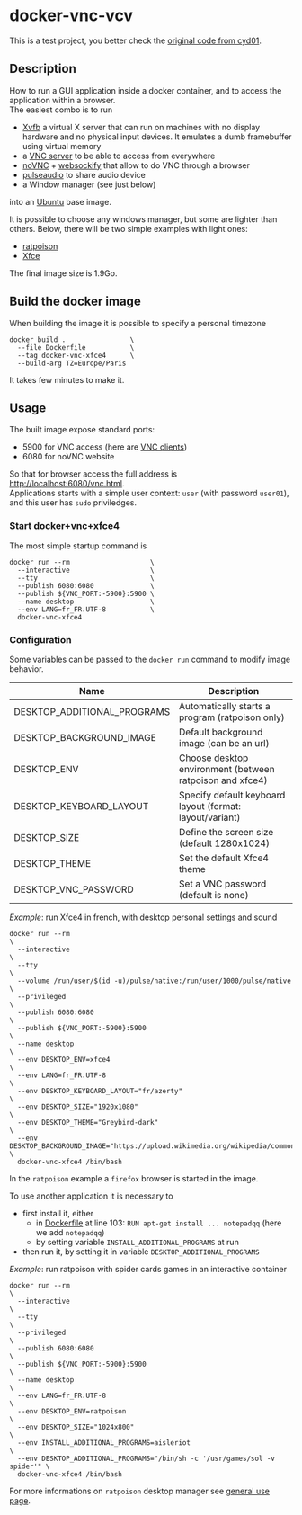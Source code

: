 # docker-vnc-vcv

This is a test project, you better check the [original code from cyd01](https://github.com/cyd01/docker-vnc-xfce4).

## Description

How to run a GUI application inside a docker container, and to access the application within a browser.  
The easiest combo is to run 
- [Xvfb](https://www.x.org/releases/X11R7.6/doc/man/man1/Xvfb.1.xhtml) a virtual X server that can run on machines with no display hardware and no physical input devices. It emulates a dumb framebuffer using virtual memory
- a [VNC server](https://github.com/LibVNC/x11vnc) to be able to access from everywhere
- [noVNC](https://github.com/novnc/noVNC) + [websockify](https://github.com/novnc/websockify) that allow to do VNC through a browser
- [pulseaudio](https://www.freedesktop.org/wiki/Software/PulseAudio/) to share audio device
- a Window manager (see just below)

into an [Ubuntu](https://ubuntu.com/) base image.

It is possible to choose any windows manager, but some are lighter than others. Below, there will be two simple examples with light ones:
- [ratpoison](http://www.nongnu.org/ratpoison/)
- [Xfce](https://www.xfce.org/)

The final image size is 1.9Go.

## Build the docker image

When building the image it is possible to specify a personal timezone

    docker build .                \
      --file Dockerfile           \
      --tag docker-vnc-xfce4      \
      --build-arg TZ=Europe/Paris

It takes few minutes to make it.

## Usage

The built image expose standard ports:
- 5900 for VNC access (here are [VNC clients](https://www.realvnc.com/en/connect/download/viewer/))
- 6080 for noVNC website

So that for browser access the full address is [http://localhost:6080/vnc.html](http://localhost:6080/vnc.html).  
Applications starts with a simple user context: `user` (with password `user01`), and this user has `sudo` priviledges.  

### Start docker+vnc+xfce4

The most simple startup command is

    docker run --rm                    \
      --interactive                    \
      --tty                            \
      --publish 6080:6080              \
      --publish ${VNC_PORT:-5900}:5900 \
      --name desktop                   \
      --env LANG=fr_FR.UTF-8           \
      docker-vnc-xfce4

### Configuration

Some variables can be passed to the `docker run` command to modify image behavior.

| Name                         | Description                                              |
| ---------------------------- | ---------------------------------------------------------|
| DESKTOP_ADDITIONAL_PROGRAMS  | Automatically starts a program (ratpoison only)          |
| DESKTOP_BACKGROUND_IMAGE     | Default background image (can be an url)                 |
| DESKTOP_ENV                  | Choose desktop environment (between ratpoison and xfce4) |
| DESKTOP_KEYBOARD_LAYOUT      | Specify default keyboard layout (format: layout/variant) |
| DESKTOP_SIZE                 | Define the screen size (default 1280x1024)               |
| DESKTOP_THEME                | Set the default Xfce4 theme                              |
| DESKTOP_VNC_PASSWORD         | Set a VNC password (default is none)                     |

_Example_: run Xfce4 in french, with desktop personal settings and sound

    docker run --rm                                                                                               \
      --interactive                                                                                               \
      --tty                                                                                                       \
      --volume /run/user/$(id -u)/pulse/native:/run/user/1000/pulse/native                                        \
      --privileged                                                                                                \
      --publish 6080:6080                                                                                         \
      --publish ${VNC_PORT:-5900}:5900                                                                            \
      --name desktop                                                                                              \
      --env DESKTOP_ENV=xfce4                                                                                     \
      --env LANG=fr_FR.UTF-8                                                                                      \
      --env DESKTOP_KEYBOARD_LAYOUT="fr/azerty"                                                                   \
      --env DESKTOP_SIZE="1920x1080"                                                                              \
      --env DESKTOP_THEME="Greybird-dark"                                                                         \
      --env DESKTOP_BACKGROUND_IMAGE="https://upload.wikimedia.org/wikipedia/commons/9/96/Alberi_AlpediSiusi.JPG" \
      docker-vnc-xfce4 /bin/bash

In the `ratpoison` example a `firefox` browser is started in the image. 

To use another application it is necessary to
- first install it, either
    - in [Dockerfile](Dockerfile) at line 103: `RUN	apt-get install ... notepadqq` (here we add `notepadqq`)
    - by setting variable `INSTALL_ADDITIONAL_PROGRAMS` at run
- then run it, by setting it in variable `DESKTOP_ADDITIONAL_PROGRAMS`

_Example_: run ratpoison with spider cards games in an interactive container

    docker run --rm                                                             \
      --interactive                                                             \
      --tty                                                                     \
      --privileged                                                              \
      --publish 6080:6080                                                       \
      --publish ${VNC_PORT:-5900}:5900                                          \
      --name desktop                                                            \
      --env LANG=fr_FR.UTF-8                                                    \
      --env DESKTOP_ENV=ratpoison                                               \
      --env DESKTOP_SIZE="1024x800"                                             \
      --env INSTALL_ADDITIONAL_PROGRAMS=aisleriot                               \
      --env DESKTOP_ADDITIONAL_PROGRAMS="/bin/sh -c '/usr/games/sol -v spider'" \
      docker-vnc-xfce4 /bin/bash

For more informations on `ratpoison` desktop manager see [general use page](http://www.nongnu.org/ratpoison/doc/General-Use.html#General-Use).